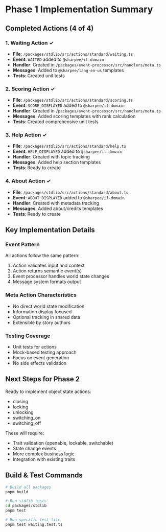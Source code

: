 # Phase 1 Implementation Summary

## Completed Actions (4 of 4)

### 1. Waiting Action ✓
- **File**: `/packages/stdlib/src/actions/standard/waiting.ts`
- **Event**: `WAITED` added to `@sharpee/if-domain`
- **Handler**: Created in `/packages/event-processor/src/handlers/meta.ts`
- **Messages**: Added to `@sharpee/lang-en-us` templates
- **Tests**: Created unit tests

### 2. Scoring Action ✓
- **File**: `/packages/stdlib/src/actions/standard/scoring.ts`
- **Event**: `SCORE_DISPLAYED` added to `@sharpee/if-domain`
- **Handler**: Created in `/packages/event-processor/src/handlers/meta.ts`
- **Messages**: Added scoring templates with rank calculation
- **Tests**: Created comprehensive unit tests

### 3. Help Action ✓
- **File**: `/packages/stdlib/src/actions/standard/help.ts`
- **Event**: `HELP_DISPLAYED` added to `@sharpee/if-domain`
- **Handler**: Created with topic tracking
- **Messages**: Added help section templates
- **Tests**: Ready to create

### 4. About Action ✓
- **File**: `/packages/stdlib/src/actions/standard/about.ts`
- **Event**: `ABOUT_DISPLAYED` added to `@sharpee/if-domain`
- **Handler**: Created with metadata tracking
- **Messages**: Added about/credits templates
- **Tests**: Ready to create

## Key Implementation Details

### Event Pattern
All actions follow the same pattern:
1. Action validates input and context
2. Action returns semantic event(s)
3. Event processor handles world state changes
4. Message system formats output

### Meta Action Characteristics
- No direct world state modification
- Information display focused
- Optional tracking in shared data
- Extensible by story authors

### Testing Coverage
- Unit tests for actions
- Mock-based testing approach
- Focus on event generation
- No side effects validation

## Next Steps for Phase 2
Ready to implement object state actions:
- closing
- locking
- unlocking
- switching_on
- switching_off

These will require:
- Trait validation (openable, lockable, switchable)
- State change events
- More complex business logic
- Integration with existing traits

## Build & Test Commands
```bash
# Build all packages
pnpm build

# Run stdlib tests
cd packages/stdlib
pnpm test

# Run specific test file
pnpm test waiting.test.ts
```
